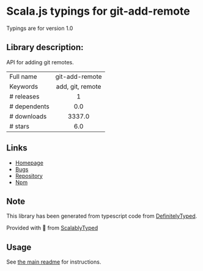 
# Scala.js typings for git-add-remote

Typings are for version 1.0

## Library description:
API for adding git remotes.

|                    |                 |
| ------------------ | :-------------: |
| Full name          | git-add-remote |
| Keywords           | add, git, remote |
| # releases         | 1 |
| # dependents       | 0.0 |
| # downloads        | 3337.0 |
| # stars            | 6.0 |

## Links
- [Homepage](https://github.com/jonschlinkert/git-add-remote)
- [Bugs](https://github.com/jonschlinkert/git-add-remote/issues)
- [Repository](https://github.com/jonschlinkert/git-add-remote)
- [Npm](https://www.npmjs.com/package/git-add-remote)
    


## Note
This library has been generated from typescript code from [DefinitelyTyped](https://definitelytyped.org).

Provided with :purple_heart: from [ScalablyTyped](https://github.com/oyvindberg/ScalablyTyped)

## Usage
See [the main readme](../../readme.md) for instructions.



